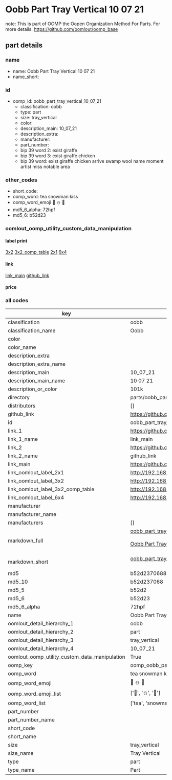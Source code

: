 # Oobb Part Tray Vertical 10 07 21  

note: This is part of OOMP the Oopen Organization Method For Parts. For more details: https://github.com/oomlout/oomp_base

##  part details





### name
* name: Oobb Part Tray Vertical 10 07 21
* name_short: 
### id
* oomp_id: oobb_part_tray_vertical_10_07_21
  * classification: oobb
  * type: part
  * size: tray_vertical
  * color: 
  * description_main: 10_07_21
  * description_extra: 
  * manufacturer: 
  * part_number: 
  * bip 39 word 2: exist giraffe
  * bip 39 word 3: exist giraffe chicken
  * bip 39 word: exist giraffe chicken arrive swamp wool name moment artist miss notable area

### other_codes
* short_code: 
* oomp_word: tea snowman kiss
* oomp_word_emoji :tea: :snowman: :kiss:
* md5_6_alpha: 72hpf
* md5_6: b52d23






### oomlout_oomp_utility_custom_data_manipulation
#### label print
[3x2](http://192.168.1.245:1112/?label=oomp%2072hpf)
[3x2_oomp_table](http://192.168.1.107:1112/?label=oomp%2072hpf)
[2x1](http://192.168.1.242:1112/?label=oomp%2072hpf)
[6x4](http://192.168.1.55:1112/?label=oomp%2072hpf)    

#### link

[link_main](https://github.com/oomlout/oomlout_oomp_current_version_messy/tree/main/parts/oobb_part_tray_vertical_10_07_21) [github_link](https://github.com/oomlout/oomlout_oomp_part_src/tree/main/parts/oobb_part_tray_vertical_10_07_21)                             

#### price







### all codes 
| key | value |  
| --- | --- |  
| classification | oobb |  
| classification_name | Oobb |  
| color |  |  
| color_name |  |  
| description_extra |  |  
| description_extra_name |  |  
| description_main | 10_07_21 |  
| description_main_name | 10 07 21 |  
| description_or_color | 101k |  
| directory | parts/oobb_part_tray_vertical_10_07_21 |  
| distributors | [] |  
| github_link | https://github.com/oomlout/oomlout_oomp_part_src/tree/main/parts/oobb_part_tray_vertical_10_07_21 |  
| id | oobb_part_tray_vertical_10_07_21 |  
| link_1 | https://github.com/oomlout/oomlout_oomp_current_version_messy/tree/main/parts/oobb_part_tray_vertical_10_07_21 |  
| link_1_name | link_main |  
| link_2 | https://github.com/oomlout/oomlout_oomp_part_src/tree/main/parts/oobb_part_tray_vertical_10_07_21 |  
| link_2_name | github_link |  
| link_main | https://github.com/oomlout/oomlout_oomp_current_version_messy/tree/main/parts/oobb_part_tray_vertical_10_07_21 |  
| link_oomlout_label_2x1 | http://192.168.1.242:1112/?label=oomp%2072hpf |  
| link_oomlout_label_3x2 | http://192.168.1.245:1112/?label=oomp%2072hpf |  
| link_oomlout_label_3x2_oomp_table | http://192.168.1.107:1112/?label=oomp%2072hpf |  
| link_oomlout_label_6x4 | http://192.168.1.55:1112/?label=oomp%2072hpf |  
| manufacturer |  |  
| manufacturer_name |  |  
| manufacturers | [] |  
| markdown_full | [oobb_part_tray_vertical_10_07_21](https://github.com/oomlout/oomlout_oomp_current_version_messy/tree/main/parts/oobb_part_tray_vertical_10_07_21)<br>[](https://github.com/oomlout/oomlout_oomp_current_version_messy/tree/main/parts/oobb_part_tray_vertical_10_07_21)<br>[Oobb Part Tray Vertical 10 07 21](https://github.com/oomlout/oomlout_oomp_current_version_messy/tree/main/parts/oobb_part_tray_vertical_10_07_21)<br><br> |  
| markdown_short | [oobb_part_tray_vertical_10_07_21](https://github.com/oomlout/oomlout_oomp_current_version_messy/tree/main/parts/oobb_part_tray_vertical_10_07_21)<br><br> |  
| md5 | b52d2370688ef25bf56d90c84f588a7e |  
| md5_10 | b52d237068 |  
| md5_5 | b52d2 |  
| md5_6 | b52d23 |  
| md5_6_alpha | 72hpf |  
| name | Oobb Part Tray Vertical 10 07 21 |  
| oomlout_detail_hierarchy_1 | oobb |  
| oomlout_detail_hierarchy_2 | part |  
| oomlout_detail_hierarchy_3 | tray_vertical |  
| oomlout_detail_hierarchy_4 | 10_07_21 |  
| oomlout_oomp_utility_custom_data_manipulation | True |  
| oomp_key | oomp_oobb_part_tray_vertical_10_07_21 |  
| oomp_word | tea snowman kiss |  
| oomp_word_emoji | :tea: :snowman: :kiss: |  
| oomp_word_emoji_list | [':tea:', ':snowman:', ':kiss:'] |  
| oomp_word_list | ['tea', 'snowman', 'kiss'] |  
| part_number |  |  
| part_number_name |  |  
| short_code |  |  
| short_name |  |  
| size | tray_vertical |  
| size_name | Tray Vertical |  
| type | part |  
| type_name | Part |  
